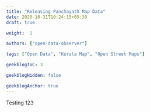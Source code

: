 ```yaml
---
title: "Releasing Panchayath Map Data"
date: 2020-10-31T10:24:15+05:30
draft: true

weight:  1

authors: ["open-data-observer"]

tags: ["Open Data", "Kerala Map", "Open Street Maps"]

geekblogToC: 3

geekblogHidden: false

geekblogAnchor: true
---
```

Testing 123
